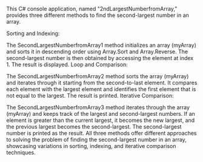 This C# console application, named "2ndLargestNumberfromArray," provides three different methods to find the second-largest number in an array.

Sorting and Indexing:

The SecondLargestNumberfromArray1 method initializes an array (myArray) and sorts it in descending order using Array.Sort and Array.Reverse.
The second-largest number is then obtained by accessing the element at index 1.
The result is displayed.
Loop and Comparison:

The SecondLargestNumberfromArray2 method sorts the array (myArray) and iterates through it starting from the second-to-last element.
It compares each element with the largest element and identifies the first element that is not equal to the largest.
The result is printed.
Iterative Comparison:

The SecondLargestNumberfromArray3 method iterates through the array (myArray) and keeps track of the largest and second-largest numbers.
If an element is greater than the current largest, it becomes the new largest, and the previous largest becomes the second-largest.
The second-largest number is printed as the result.
All three methods offer different approaches to solving the problem of finding the second-largest number in an array, showcasing variations in sorting, indexing, and iterative comparison techniques.
